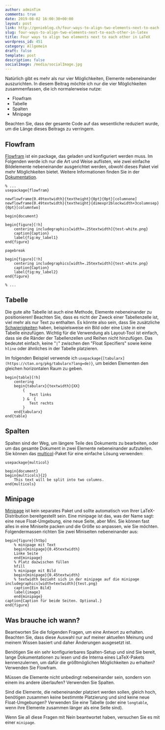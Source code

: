 ```yaml
---
author: adminTim
comments: true
date: 2019-08-02 16:00:30+00:00
layout: post
link: http://genieblog.ch/four-ways-to-align-two-elements-next-to-each-other-in-latex/
slug: four-ways-to-align-two-elements-next-to-each-other-in-latex
title: Four ways to align two elements next to each other in LaTeX
wordpress_id: 451
category: Allgemein
draft: false
template: post
description: false
socialImage: /media/socialImage.jpg
---
```





Natürlich gibt es mehr als nur vier Möglichkeiten, Elemente nebeneinander auszurichten. In diesem Beitrag möchte ich nur die vier Möglichkeiten zusammenfassen, die ich normalerweise nutze:







  * Flowfram
  * Tabelle
  * Spalten
  * Minipage






Beachten Sie, dass der gesamte Code auf das wesentliche reduziert wurde, um die Länge dieses Beitrags zu verringern.







## Flowfram







[Flowfram](https://ctan.org/pkg/flowfram?lang=en) ist ein package, das geladen und konfiguriert werden muss. Im Folgenden werde ich nur die Art und Weise auflisten, wie zwei einfache Bildelemente nebeneinander ausgerichtet werden, obwohl dieses Paket viel mehr Möglichkeiten bietet. Weitere Informationen finden Sie in der [Dokumentation](http://mirrors.ctan.org/macros/latex/contrib/flowfram/flowfram.pdf).






    
    % ...
    usepackage{flowfram}
    
    newflowframe{0.49textwidth}{textheight}{0pt}{0pt}[columnone]
    newflowframe{0.49textwidth}{textheight}{dimexpr2blockwidth+3columnsep}{0pt}[columntwo]
    
    begin{document}
    
    begin{figure}[!h]
        centering includegraphics[width=.25textwidth]{test-white.png}
        caption{Caption}
        label{fig:my_label1}
    end{figure}
    
    pagebreak
    
    begin{figure}[!h]
        centering includegraphics[width=.25textwidth]{test-white.png}
        caption{Caption}
        label{fig:my_label2}
    end{figure}
    
    % ...







## Tabelle







Die gute alte Tabelle ist auch eine Methode, Elemente nebeneinander zu positionieren! Beachten Sie, dass es nicht der Zweck einer Tabellenzelle ist, viel mehr als nur Text zu enthalten. Es könnte also sein, dass Sie zusätzliche [Schwierigkeiten](https://tex.stackexchange.com/questions/53061/insert-image-and-list-inside-a-table) haben, beispielsweise ein Bild oder eine Liste in eine Tabelle einzufügen. Wichtig für die Verwendung als Layout-Tool ist einfach, dass sie die Ränder der Tabellenzellen und Reihen nicht hinzufügen. Das bedeutet einfach, keine "`|`" zwischen den "Float Specifiers" sowie keine `hline` oder ähnliches in der Tabelle platzieren.







Im folgenden Beispiel verwende ich `usepackage{[tabularx](https://ctan.org/pkg/tabularx?lang=de)}`, um beiden Elementen den gleichen horizontalen Raum zu geben.






    
    begin{table}[!h]
        centering
        begin{tabularx}{textwidth}{XX}
            {
               Test links
            } &  {
               Test rechts
            }
        end{tabularx}
    end{table}







## Spalten







Spalten sind der Weg, um längere Teile des Dokuments zu bearbeiten, oder um das gesamte Dokument in zwei Elemente nebeneinander aufzuteilen. Sie können das [multicol](https://ctan.org/pkg/multicol?lang=de)-Paket für eine einfache Lösung verwenden:






    
    usepackage{multicol}
     
    begin{document}
    begin{multicols}{2}
        This text will be split into two columns. 
    end{multicols}







## Minipage







[Minipage](http://www.sascha-frank.com/latex-minipage.html) ist kein separates Paket und sollte automatisch von Ihrer LaTeX-Distribution bereitgestellt sein. Eine minipage ist das, was der Name sagt: eine neue Float-Umgebung, eine neue Seite, aber Mini. Sie können fast alles in eine Miniseite packen und die Größe so anpassen, wie Sie möchten. Folgendermassen richten Sie zwei Miniseiten nebeneinander aus:






    
    begin{figure}[htbp]
    	% minipage mit Text
    	begin{minipage}{0.45textwidth} 
    	Linke Seite
    	end{minipage}
    	% Platz dazwischen füllen
    	hfill
    	% minipage mit Bild
    	begin{minipage}{0.45textwidth}
    	% textwidth bezieht sich in der minipage auf die minipage includegraphics[width=textwidth]{test.png}
    	caption{Ein Bild}
    	label{image} 
    	end{minipage}
    caption{Caption für beide Seiten. Optional.}
    end{figure}







## Was brauche ich wann?







Beantworten Sie die folgenden Fragen, um eine Antwort zu erhalten. Beachten Sie, dass diese Auswahl nur auf meiner aktuellen Meinung und meinem Wissen basiert und daher Änderungen ausgesetzt ist.







Benötigen Sie ein sehr konfigurierbares Spalten-Setup und sind Sie bereit, lange Dokumentationen zu lesen und die Interna eines LaTeX-Pakets kennenzulernen, um dafür die größtmöglichen Möglichkeiten zu erhalten? Verwenden Sie Flowfram.







Müssen die Elemente nicht unbedingt nebeneinander sein, sondern von einem ins andere überlaufen? Verwenden Sie Spalten.







Sind die Elemente, die nebeneinander platziert werden sollen, gleich hoch, benötigen zusammen keine bestimmte Platzierung und sind keine neue Float-Umgebungen? Verwenden Sie eine Tabelle (oder eine `longtable`, wenn ihre Elemente zusammen länger als eine Seite sind).







Wenn Sie all diese Fragen mit Nein beantwortet haben, versuchen Sie es mit einer `minipage`.



